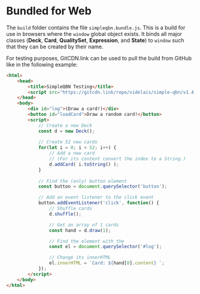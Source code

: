 # Bundled for Web

The `build` folder contains the file `simpleqbn.bundle.js`. This is a build for use in browsers where the `window` global object exists. It binds all major classes (**Deck**, **Card**, **QualitySet**, **Expression**, and **State**) to `window` such that they can be created by their name.

For testing purposes, GitCDN.link can be used to pull the build from GitHub like in the following example:

```html
<html>
    <head>
        <title>SimpleQBN Testing</title>
        <script src="https://gitcdn.link/repo/videlais/simple-qbn/v1.4.0/build/simpleqbn.bundle.js"></script>
    </head>
    <body>
        <div id="log">(Draw a card!)</div>
        <button id="loadCard">Draw a random card!</button>
        <script>
            // Create a new Deck
            const d = new Deck();
            
            // Create 52 new cards
            for(let i = 0; i < 52; i++) {
                // Add a new card
                // (For its content convert the index to a String.)
                d.addCard( i.toString() );
            }
         
            // Find the (only) button element
            const button = document.querySelector('button');

            // Add an event listener to the click event
            button.addEventListener('click', function() {
                // Shuffle cards
                d.shuffle();

                // Get an array of 1 cards
                const hand = d.draw(1);

                // Find the element with the 
                const el = document.querySelector('#log');

                // Change its innerHTML
                el.innerHTML = `Card: ${hand[0].content} `;
            });
        </script>
    </body>
</html>
```
